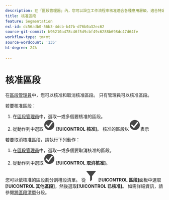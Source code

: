 ```yaml
---
description: 在「區段管理器」內，您可以設立工作流程來核准適合各種應用層級、適合特定的部門或群組，且符合報表原則的區段。
title: 核准區段
feature: Segmentation
exl-id: dc56adb0-56b3-4dcb-b47b-d76b0a32ec62
source-git-commit: b96210a478c46f5d9cbf49c6288b698dc47d64fe
workflow-type: tm+mt
source-wordcount: '135'
ht-degree: 24%

---
```


# 核准區段

在[區段管理員](seg-manage.md)中，您可以核准和取消核准區段。 只有管理員可以核准區段。

若要核准區段：

1. 在[區段管理員](seg-manage.md)中，選取一或多個要核准的區段。
1. 從動作列中選取![核取記號圓圈](/help/assets/icons/CheckmarkCircle.svg) **[!UICONTROL 核准]**。 核准的區段以![CheckmarkCircle](/help/assets/icons/CheckmarkCircle.svg)表示

若要取消核准區段，請執行下列動作：

1. 在[區段管理員](seg-manage.md)中，選取一或多個要取消核准的區段。
1. 從動作列中選取![核取記號圓形](/help/assets/icons/CheckmarkCircle.svg) **[!UICONTROL 取消核准]**。


您可以依核准的區段劃分割槽段清單。 從![區段](/help/assets/icons/Filter.svg) **[!UICONTROL 區段]**&#x200B;面板中選取&#x200B;**[!UICONTROL 其他區段]**，然後選取&#x200B;**[!UICONTROL 已核准]**。 如需詳細資訊，請參閱[將區段清單](t-seg-filter.md)分段。
